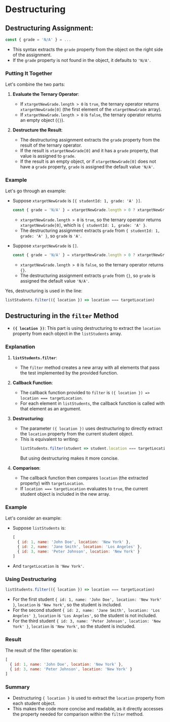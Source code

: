 # Destructuring

## **Destructuring Assignment**:
   ```javascript
   const { grade = 'N/A' } = ...
   ```
   - This syntax extracts the `grade` property from the object on the right side of the assignment.
   - If the `grade` property is not found in the object, it defaults to `'N/A'`.

### Putting It Together

Let's combine the two parts:

1. **Evaluate the Ternary Operator**:
   - If `xtargetNewGrade.length > 0` is `true`, the ternary operator returns `xtargetNewGrade[0]` (the first element of the `xtargetNewGrade` array).
   - If `xtargetNewGrade.length > 0` is `false`, the ternary operator returns an empty object (`{}`).

2. **Destructure the Result**:
   - The destructuring assignment extracts the `grade` property from the result of the ternary operator.
   - If the result is `xtargetNewGrade[0]` and it has a `grade` property, that value is assigned to `grade`.
   - If the result is an empty object, or if `xtargetNewGrade[0]` does not have a `grade` property, `grade` is assigned the default value `'N/A'`.

### Example

Let's go through an example:

- Suppose `xtargetNewGrade` is `[{ studentId: 1, grade: 'A' }]`.

   ```javascript
   const { grade = 'N/A' } = xtargetNewGrade.length > 0 ? xtargetNewGrade[0] : {};
   ```

   - `xtargetNewGrade.length > 0` is `true`, so the ternary operator returns `xtargetNewGrade[0]`, which is `{ studentId: 1, grade: 'A' }`.
   - The destructuring assignment extracts `grade` from `{ studentId: 1, grade: 'A' }`, so `grade` is `'A'`.

- Suppose `xtargetNewGrade` is `[]`.

   ```javascript
   const { grade = 'N/A' } = xtargetNewGrade.length > 0 ? xtargetNewGrade[0] : {};
   ```

   - `xtargetNewGrade.length > 0` is `false`, so the ternary operator returns `{}`.
   - The destructuring assignment extracts `grade` from `{}`, so `grade` is assigned the default value `'N/A'`.


Yes, destructuring is used in the line:

```javascript
listStudents.filter(({ location }) => location === targetLocation)
```


## Destructuring in the `filter` Method

- **`({ location })`**: This part is using destructuring to extract the `location` property from each object in the `listStudents` array.

### Explanation

1. **`listStudents.filter`**:
   - The `filter` method creates a new array with all elements that pass the test implemented by the provided function.

2. **Callback Function**:
   - The callback function provided to `filter` is `({ location }) => location === targetLocation`.
   - For each element in `listStudents`, the callback function is called with that element as an argument.

3. **Destructuring**:
   - The parameter `({ location })` uses destructuring to directly extract the `location` property from the current student object.
   - This is equivalent to writing:
     ```javascript
     listStudents.filter(student => student.location === targetLocation)
     ```
     But using destructuring makes it more concise.

4. **Comparison**:
   - The callback function then compares `location` (the extracted property) with `targetLocation`.
   - If `location === targetLocation` evaluates to `true`, the current student object is included in the new array.

### Example

Let's consider an example:

- Suppose `listStudents` is:
  ```javascript
  [
    { id: 1, name: 'John Doe', location: 'New York' },
    { id: 2, name: 'Jane Smith', location: 'Los Angeles' },
    { id: 3, name: 'Peter Johnson', location: 'New York' }
  ]
  ```
- And `targetLocation` is `'New York'`.

### Using Destructuring

```javascript
listStudents.filter(({ location }) => location === targetLocation)
```

- For the first student `{ id: 1, name: 'John Doe', location: 'New York' }`, `location` is `'New York'`, so the student is included.
- For the second student `{ id: 2, name: 'Jane Smith', location: 'Los Angeles' }`, `location` is `'Los Angeles'`, so the student is not included.
- For the third student `{ id: 3, name: 'Peter Johnson', location: 'New York' }`, `location` is `'New York'`, so the student is included.

### Result

The result of the filter operation is:
```javascript
[
  { id: 1, name: 'John Doe', location: 'New York' },
  { id: 3, name: 'Peter Johnson', location: 'New York' }
]
```

### Summary

- Destructuring `{ location }` is used to extract the `location` property from each student object.
- This makes the code more concise and readable, as it directly accesses the property needed for comparison within the `filter` method.
